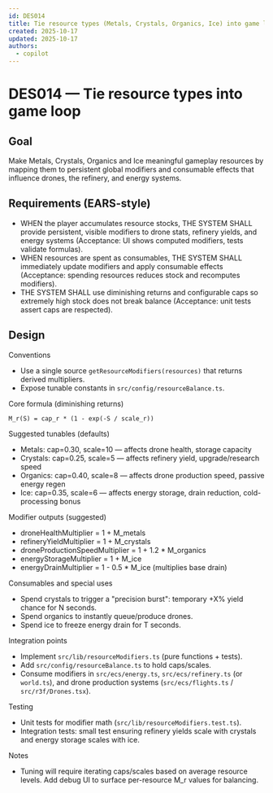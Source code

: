 ```yaml
---
id: DES014
title: Tie resource types (Metals, Crystals, Organics, Ice) into game loop
created: 2025-10-17
updated: 2025-10-17
authors:
  - copilot
---
```


# DES014 — Tie resource types into game loop

Goal
----
Make Metals, Crystals, Organics and Ice meaningful gameplay resources by mapping them to persistent global modifiers and consumable effects that influence drones, the refinery, and energy systems.

Requirements (EARS-style)
-------------------------
- WHEN the player accumulates resource stocks, THE SYSTEM SHALL provide persistent, visible modifiers to drone stats, refinery yields, and energy systems (Acceptance: UI shows computed modifiers, tests validate formulas).
- WHEN resources are spent as consumables, THE SYSTEM SHALL immediately update modifiers and apply consumable effects (Acceptance: spending resources reduces stock and recomputes modifiers).
- THE SYSTEM SHALL use diminishing returns and configurable caps so extremely high stock does not break balance (Acceptance: unit tests assert caps are respected).

Design
------

Conventions
- Use a single source `getResourceModifiers(resources)` that returns derived multipliers.
- Expose tunable constants in `src/config/resourceBalance.ts`.

Core formula (diminishing returns)
```
M_r(S) = cap_r * (1 - exp(-S / scale_r))
```

Suggested tunables (defaults)
- Metals: cap=0.30, scale=10  — affects drone health, storage capacity
- Crystals: cap=0.25, scale=5  — affects refinery yield, upgrade/research speed
- Organics: cap=0.40, scale=8  — affects drone production speed, passive energy regen
- Ice: cap=0.35, scale=6       — affects energy storage, drain reduction, cold-processing bonus

Modifier outputs (suggested)
- droneHealthMultiplier = 1 + M_metals
- refineryYieldMultiplier = 1 + M_crystals
- droneProductionSpeedMultiplier = 1 + 1.2 * M_organics
- energyStorageMultiplier = 1 + M_ice
- energyDrainMultiplier = 1 - 0.5 * M_ice  (multiplies base drain)

Consumables and special uses
- Spend crystals to trigger a "precision burst": temporary +X% yield chance for N seconds.
- Spend organics to instantly queue/produce drones.
- Spend ice to freeze energy drain for T seconds.

Integration points
- Implement `src/lib/resourceModifiers.ts` (pure functions + tests).
- Add `src/config/resourceBalance.ts` to hold caps/scales.
- Consume modifiers in `src/ecs/energy.ts`, `src/ecs/refinery.ts` (or `world.ts`), and drone production systems (`src/ecs/flights.ts` / `src/r3f/Drones.tsx`).

Testing
- Unit tests for modifier math (`src/lib/resourceModifiers.test.ts`).
- Integration tests: small test ensuring refinery yields scale with crystals and energy storage scales with ice.

Notes
- Tuning will require iterating caps/scales based on average resource levels. Add debug UI to surface per-resource M_r values for balancing.
